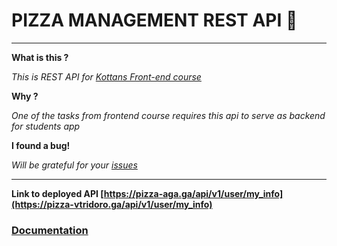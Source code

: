 # PIZZA MANAGEMENT REST API :dizzy:


***


**What is this ?**

*This is REST API for [Kottans Front-end course](https://github.com/kottans/frontend)*

**Why ?**

*One of the tasks from frontend course requires this api to serve as backend for students app*

**I found a bug!**

*Will be grateful for your [issues](https://github.com/lempiy/Kottans-Pizza-Api/issues)*


***


**Link to deployed API [https://pizza-aga.ga/api/v1/user/my_info](https://pizza-vtridoro.ga/api/v1/user/my_info)**

### [Documentation](docs/README.md)
